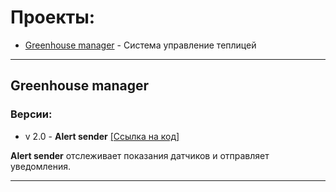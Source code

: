 
# Проекты:

* [Greenhouse manager](#greenhouse-manager) - Система управление теплицей

---

## Greenhouse manager

### Версии:

* v 2.0 - **Alert sender** [[Ссылка на код]](https://github.com/moodtodie/arduino/tree/f3d4413d316671e8d2d01c95df9ff2939665ee95)

**Alert sender** отслеживает показания датчиков и отправляет уведомления.

---
